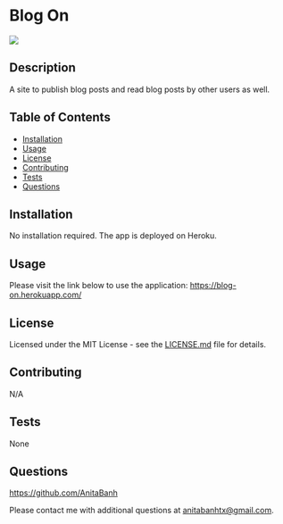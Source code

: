 # Blog On
![](https://img.shields.io/badge/license-MIT-green)

## Description
A site to publish blog posts and read blog posts by other users as well. 
 
## Table of Contents 

  - [Installation](##installation)
  - [Usage](#usage)
  - [License](#license)
  - [Contributing](#contributing)
  - [Tests](#tests)
  - [Questions](#questions)

## Installation
No installation required. The app is deployed on Heroku.

## Usage
Please visit the link below to use the application: 
   https://blog-on.herokuapp.com/

## License
Licensed under the MIT License - see the [LICENSE.md](https://github.com/AnitaBanh/Tech-Blog/blob/main/LICENSE) file for details.

## Contributing
N/A

## Tests
None

## Questions
<https://github.com/AnitaBanh>

Please contact me with additional questions at anitabanhtx@gmail.com.
  
